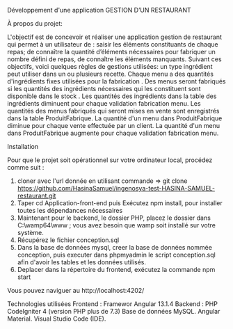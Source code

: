Développement d'une application  GESTION D’UN RESTAURANT

À propos du projet:

L'objectif est de concevoir et réaliser une application gestion de restaurant qui permet à un utilisateur de : saisir les éléments constituants de chaque repas; de connaître la quantité d’éléments nécessaires pour fabriquer un nombre défini de repas, de connaître les éléments manquants.
Suivant ces objectifs, voici quelques règles de gestions utilisées:
un type ingrédient peut utiliser dans un ou plusieurs recette. 
Chaque menu a des quantités d'ingrédients fixes utilisées pour la fabrication .
Des menus seront fabriqués si les quantités des ingrédients nécessaires qui les constituent sont disponible dans le stock . 
Les quantités des ingrédients dans la table des ingrédients diminuent pour chaque validation fabrication menu.
Les quantités des menus fabriqués qui seront mises en vente sont enregistrés dans la table ProduitFabrique.
La quantité d'un menu dans ProduitFabrique diminue pour chaque vente effectuée par un client.
La quantité d'un menu dans ProduitFabrique augmente pour chaque validation fabrication menu.


Installation

Pour que le projet soit opérationnel sur votre ordinateur local, procédez comme suit :
1. cloner avec l'url donnée en utilisant commande => git clone https://github.com/HasinaSamuel/ingenosya-test-HASINA-SAMUEL-restaurant.git
2. Taper cd Application-front-end puis Exécutez npm install, pour installer toutes les dépendances nécessaires
3. Maintenant pour le backend, le dossier PHP, placez le dossier dans C:\wamp64\www ; vous avez besoin que wamp soit installé sur votre système.
4. Récupérez le fichier  conception.sql 
5. Dans la base de données mysql, creer la base de données nommée conception, puis executer dans phpmyadmin le script conception.sql afin d'avoir les tables et les données utilisés. 
6. Deplacer dans la répertoire du frontend, exécutez  la commande npm start

Vous pouvez naviguer  au http://localhost:4202/

Technologies utilisées
Frontend : Framewor Angular 13.1.4
Backend : PHP CodeIgniter 4 (version PHP plus de  7.3)
Base de données  MySQL.
Angular Material.
Visual Studio Code (IDE).
